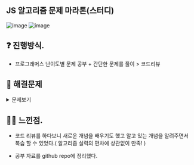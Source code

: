 ## JS 알고리즘 문제 마라톤(스터디)

![image](https://user-images.githubusercontent.com/85295433/183236868-42666b1e-e6b2-4416-a3c4-57db929a40ad.png)
![image](https://user-images.githubusercontent.com/85295433/183237039-49b3e2e5-5833-477d-8b32-a5ba3d048205.png)


## ❓ 진행방식.
- 프로그래머스 난이도별 문제 공부 + 간단한 문제를 풀이 > 코드리뷰

## 🚗 해결문제

<details><summary>문제보기
</summary>

- *[1. 직사각형 별찍기 /난이도: 하하](https://programmers.co.kr/learn/courses/30/lessons/12969)*
- *[2. 짝수와 홀수 /난이도: 하하](https://programmers.co.kr/learn/courses/30/lessons/12937)*
- *[3. 가운데 글자 가져오기 /난이도: 하](https://programmers.co.kr/learn/courses/30/lessons/12903)*
- *[4. 두 정수 사이의 합 /난이도: 하](https://programmers.co.kr/learn/courses/30/lessons/12912)*
- *[5. 문자열을 정수로 바꾸기 /난이도: 하](https://programmers.co.kr/learn/courses/30/lessons/12925)*
- *[6. 없는 숫자 더하기 /난이도: 하](https://programmers.co.kr/learn/courses/30/lessons/86051)*
- *[7. 음양 더하기 /난이도: 하](https://programmers.co.kr/learn/courses/30/lessons/76501)*
- *[8. 평균 구하기 /난이도: 하](https://programmers.co.kr/learn/courses/30/lessons/12944)*
- *[9. 핸드폰 번호 가리기 /난이도: 하](https://programmers.co.kr/learn/courses/30/lessons/12948)*
- *[10. 행렬의 덧셈 /난이도: 하](https://programmers.co.kr/learn/courses/30/lessons/12950)*
- *[11. x만큼 간격이 있는 /난이도: 하](https://programmers.co.kr/learn/courses/30/lessons/12954)*
- *[12. 부족한 금액 계산하기 /난이도: 중하](https://programmers.co.kr/learn/courses/30/lessons/82612)*
- *[13. 2016년 /난이도: 중하](https://programmers.co.kr/learn/courses/30/lessons/12901)*
- *[14. 나누어 떨어지는 숫자 배열 /난이도: 중하](https://programmers.co.kr/learn/courses/30/lessons/12910)*
- *[15. 내적 /난이도: 중하](https://programmers.co.kr/learn/courses/30/lessons/70128)*
- *[16. 문자열 내 p와 y의 개수 /난이도: 중하](https://programmers.co.kr/learn/courses/30/lessons/12916)*
- *[17. 문자열 다루기 기본 /난이도: 중하](https://programmers.co.kr/learn/courses/30/lessons/12918)*
- *[18. 서울에서 김서방 찾기 /난이도: 중하](https://programmers.co.kr/learn/courses/30/lessons/12919)*
- *[19. 수박? /난이도: 중하](https://programmers.co.kr/learn/courses/30/lessons/12922)*
- *[20. 완주하지 못한 선수 /난이도: 중하](https://programmers.co.kr/learn/courses/30/lessons/42576)*
- *[21. 이상한 문자 만들기 /난이도: 중하](https://programmers.co.kr/learn/courses/30/lessons/12930)*
- *[22. 자릿수 더하기 /난이도: 중하](https://programmers.co.kr/learn/courses/30/lessons/12931)*
- *[23. 자연수 뒤집기 /난이도: 중하](https://programmers.co.kr/learn/courses/30/lessons/12932)*
- *[24. 내림차순으로 배치하기 /난이도: 중하](https://programmers.co.kr/learn/courses/30/lessons/12933)*
- *[25. 정수 제곱근 판별 /난이도: 중하](https://programmers.co.kr/learn/courses/30/lessons/12934)*
- *[26. 제일 작은 수 제거하기 /난이도: 중하](https://programmers.co.kr/learn/courses/30/lessons/12935)*
- *[27. 콜라츠 추측 /난이도: 중하](https://programmers.co.kr/learn/courses/30/lessons/12943)*
- *[28. 하샤드 수 /난이도: 중하](https://programmers.co.kr/learn/courses/30/lessons/12947)*
  
  
  
  
  
  
</details>


## 🙋‍♀️ 느낀점.

- 코드 리뷰를 하다보니 새로운 개념을 배우기도 했고 알고 있는 개념을 알려주면서 복습 할 수 있었다.( 알고리즘 실력의 편차에 상관없이 만족! )

- 공부 자료를 github repo에 정리했다.
